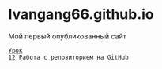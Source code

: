 

# Ivangang66.github.io
Мой первый опубликованный сайт

<code>[Урок 12](https://ivangang66.github.io/dist/"Описание") Работа с репозиторием на GitHub
</code>
